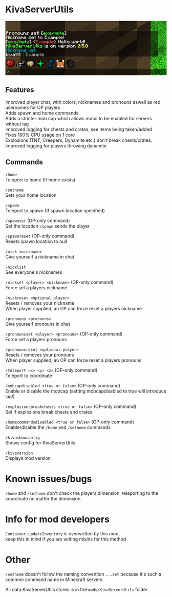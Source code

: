 # KivaServerUtils

![Example chat](images/chatexample.png)

## Features
Improved player chat, with colors, nicknames and pronouns aswell as red usernames for OP players\
Adds spawn and home commands\
Adds a stricter mob cap which allows mobs to be enabled for servers without lag\
Improved logging for chests and crates, see items being taken/added\
Fixes 100% CPU usage on 1 core\
Explosions (TNT, Creepers, Dynamite etc.) don't break chests/crates.\
Improved logging for players throwing dynamite

## Commands
`/home`\
Teleport to home (If home exists)

`/sethome`\
Sets your home location

`/spawn`\
Teleport to spawn (If spawn location specified)

`/spawnset` (OP-only command)\
Set the location `/spawn` sends the player

`/spawnreset` (OP-only command)\
Resets spawn location to null

`/nick <nickname>`\
Give yourself a nickname in chat

`/nicklist`\
See everyone's nicknames

`/nickset <player> <nickname>` (OP-only command)\
Force set a players nickname

`/nickreset <optional player>`\
Resets / removes your nickname\
When player supplied, an OP can force reset a players nickname

`/pronouns <pronouns>`\
Give yourself pronouns in chat

`/pronounsset <player> <pronouns>` (OP-only command)\
Force set a players pronouns

`/pronounsreset <optional player>`\
Resets / removes your pronouns\
When player supplied, an OP can force reset a players pronouns

`/teleport <x> <y> <z>` (OP-only command)\
Teleport to coordinate

`/mobcapdisabled <true or false>` (OP-only command)\
Enable or disable the mobcap (setting mobcapdisabled to true will introduce lag!)

`/explosionsbreakchests <true or false>` (OP-only command)\
Set if explosions break chests and crates

`/homecommandsdisabled <true or false>` (OP-only command)\
Enable/disable the `/home` and `/sethome` commands

`/kivashowconfig`\
Shows config for KivaServerUtils

`/kivaversion`\
Displays mod version

# Known issues/bugs
`/home` and `/sethome` don't check the players dimension, teleporting to the coordinate no matter the dimension

# Info for mod developers
`Container.updateInventory` is overwritten by this mod,\
keep this in mind if you are writing mixins for this method

# Other
`/sethome` doesn't follow the naming convention `...set` because it's such a common command name in Minecraft servers

All data KivaServerUtils stores is in the `mods/KivaServerUtils` folder